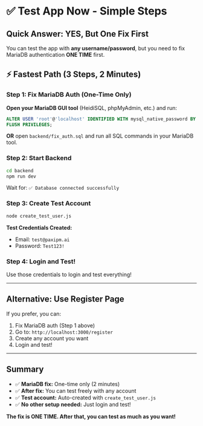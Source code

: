 # ✅ Test App Now - Simple Steps

## Quick Answer: YES, But One Fix First

You can test the app with **any username/password**, but you need to fix MariaDB authentication **ONE TIME** first.

## ⚡ Fastest Path (3 Steps, 2 Minutes)

### Step 1: Fix MariaDB Auth (One-Time Only)

**Open your MariaDB GUI tool** (HeidiSQL, phpMyAdmin, etc.) and run:
```sql
ALTER USER 'root'@'localhost' IDENTIFIED WITH mysql_native_password BY '';
FLUSH PRIVILEGES;
```

**OR** open `backend/fix_auth.sql` and run all SQL commands in your MariaDB tool.

### Step 2: Start Backend

```bash
cd backend
npm run dev
```

Wait for: `✅ Database connected successfully`

### Step 3: Create Test Account

```bash
node create_test_user.js
```

**Test Credentials Created:**
- Email: `test@paxipm.ai`
- Password: `Test123!`

### Step 4: Login and Test!

Use those credentials to login and test everything!

---

## Alternative: Use Register Page

If you prefer, you can:
1. Fix MariaDB auth (Step 1 above)
2. Go to: `http://localhost:3000/register`
3. Create any account you want
4. Login and test!

---

## Summary

- ✅ **MariaDB fix:** One-time only (2 minutes)
- ✅ **After fix:** You can test freely with any account
- ✅ **Test account:** Auto-created with `create_test_user.js`
- ✅ **No other setup needed:** Just login and test!

**The fix is ONE TIME. After that, you can test as much as you want!**

